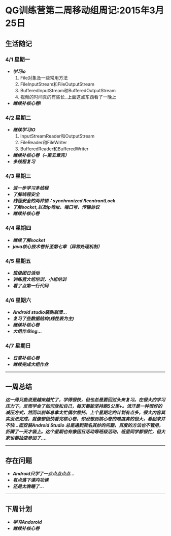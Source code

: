 # QG训练营第二周移动组周记:2015年3月25日
## 生活随记
### 4/1 星期一
* ***学习io***
    1. File对象及一些常用方法
    2. FileInputStream和FileOutputStream
    3. BufferedInputStream和BufferedOutputStream
    4. 视频的时间真的有些长..上面这点东西看了一晚上
* ***继续补核心卷I***
### 4/2 星期二
* ***继续学习IO***
    1. InputStreamReader和OutputStream
    2. FileReader和FileWriter
    3. BufferedReader和BufferedWriter
* ***继续补核心卷（~第五章完）***
* ***多线程复习***
### 4/3 星期三
* ***进一步学习多线程***
* ***了解线程安全***
* ***线程安全的两种锁：synchronized ReentrantLock***
* ***了解socket,以及ip地址、端口号、传输协议***
* ***继续补核心卷***
### 4/4 星期四
* ***继续了解socket***
* ***java核心技术卷补至第七章（异常处理机制）***
### 4/5 星期五
* ***班级团日活动***
* ***训练营大组培训，小组培训***
* ***看了点第一行代码***
### 4/6 星期六
* ***Android studio装到崩溃...***
* ***复习了些数据结构(线性表为主)***
* ***继续补核心卷***
* ***大组作业ing...***
### 4/7 星期日
* ***日常补核心卷***
* ***继续完成大组作业***
***
## 一周总结
***这一周只能说是越来越忙了，学得很快，但也总是要回过头来复习。在很大的学习压力下，反而学会了如何放松自己，每天都能坚持跑5公里+。流汗是一种很好的减压方式，然而以前却总拿太忙偶尔推托。上个星期定的计划有点多，很大内容其实没法完成，就像想很快看完核心卷，却没想到核心卷的难度真的很大，看起来并不快...而安装Android Studio 总是遇到莫名其妙的问题，百度的方法也不管用，折腾了一天才装上。这个星期也有像团日活动等班级活动，班里同学都很忙，但大家也都抽空参加了....***
***
## 存在问题
* ***Android只学了一点点点点点...***
* ***有点落下课内功课***
* ***还是太晚睡了...***
***
## 下周计划
* ***学习Andoroid***
* ***继续补核心卷***